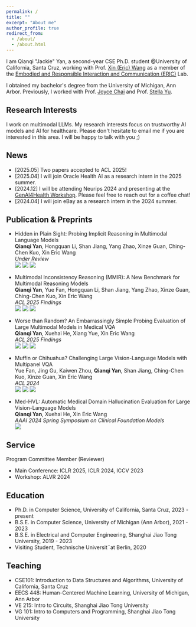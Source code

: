 ```yaml
---
permalink: /
title: ""
excerpt: "About me"
author_profile: true
redirect_from: 
  - /about/
  - /about.html
---
```

I am Qianqi "Jackie" Yan, a second-year CSE Ph.D. student @University of California, Santa Cruz, working with Prof. [Xin (Eric) Wang](https://eric-xw.github.io/) as a member of the [Embodied and Responsible Interaction and Communication (ERIC)](http://eric-lab.soe.ucsc.edu/home) Lab.

I obtained my bachelor's degree from the University of Michigan, Ann Arbor. Previously, I worked with Prof. [Joyce Chai](https://web.eecs.umich.edu/~chaijy/) and Prof. [Stella Yu](https://www1.icsi.berkeley.edu/~stellayu/).

Research Interests
------
I work on multimodal LLMs. My research interests focus on trustworthy AI models and AI for healthcare. Please don't hesitate to email me if you are interested in this area. I will be happy to talk with you ;)

News
------
* [2025.05] Two papers accepted to ACL 2025!
* [2025.04] I will join Oracle Health AI as a research intern in the 2025 summer.
* [2024.12] I will be attending Neurips 2024 and presenting at the [GenAI4Health Workshop](https://genai4health.github.io/). Please feel free to reach out for a coffee chat!
* [2024.04] I will join eBay as a research intern in the 2024 summer.

Publication & Preprints
------
* Hidden in Plain Sight: Probing Implicit Reasoning in Multimodal Language Models \
  **Qianqi Yan**, Hongquan Li, Shan Jiang, Yang Zhao, Xinze Guan, Ching-Chen Kuo, Xin Eric Wang \
  *Under Review* \
  <a href='https://arxiv.org/abs/2506.00258'><img src='https://img.shields.io/badge/Paper-Arxiv-red'></a> <a href='https://jackie-2000.github.io/iReason.github.io/'><img src='https://img.shields.io/badge/Project-Page-blue'></a> <a href='https://github.com/eric-ai-lab/iReason'><img src='https://img.shields.io/badge/Code-Github-brightgreen?logo=github'></a>
  
* Multimodal Inconsistency Reasoning (MMIR): A New Benchmark for Multimodal Reasoning Models \
  **Qianqi Yan**, Yue Fan, Hongquan Li, Shan Jiang, Yang Zhao, Xinze Guan, Ching-Chen Kuo, Xin Eric Wang \
  *ACL 2025 Findings* \
  <a href='https://arxiv.org/abs/2502.16033'><img src='https://img.shields.io/badge/Paper-Arxiv-red'></a> <a href='https://jackie-2000.github.io/mmir.github.io/'><img src='https://img.shields.io/badge/Project-Page-blue'></a> <a href='https://github.com/eric-ai-lab/MMIR'><img src='https://img.shields.io/badge/Code-Github-brightgreen?logo=github'></a>
  
* Worse than Random? An Embarrassingly Simple Probing Evaluation of Large Multimodal Models in Medical VQA \
  **Qianqi Yan**, Xuehai He, Xiang Yue, Xin Eric Wang \
  *ACL 2025 Findings* \
  <a href='https://arxiv.org/abs/2405.20421'><img src='https://img.shields.io/badge/Paper-Arxiv-red'></a> <a href='https://jackie-2000.github.io/probmed.github.io/'><img src='https://img.shields.io/badge/Project-Page-blue'></a> <a href='https://github.com/eric-ai-lab/ProbMed'><img src='https://img.shields.io/badge/Code-Github-brightgreen?logo=github'></a>
  
* Muffin or Chihuahua? Challenging Large Vision-Language Models with Multipanel VQA \
  Yue Fan, Jing Gu, Kaiwen Zhou, **Qianqi Yan**, Shan Jiang, Ching-Chen Kuo, Xinze Guan, Xin Eric Wang\
  *ACL 2024* \
  <a href='https://arxiv.org/abs/2401.15847'><img src='https://img.shields.io/badge/Paper-Arxiv-red'></a> <a href='https://sites.google.com/view/multipanelvqa/home'><img src='https://img.shields.io/badge/Project-Page-blue'></a> <a href='https://github.com/eric-ai-lab/MultipanelVQA'><img src='https://img.shields.io/badge/Code-Github-brightgreen?logo=github'></a>

* Med-HVL: Automatic Medical Domain Hallucination Evaluation for Large Vision-Language Models \
  **Qianqi Yan**, Xuehai He, Xin Eric Wang \
  *AAAI 2024 Spring Symposium on Clinical Foundation Models* \
  <a href='https://scholar.google.com/citations?view_op=view_citation&hl=en&user=MYrX5ooAAAAJ&citation_for_view=MYrX5ooAAAAJ:u-x6o8ySG0sC'><img src='https://img.shields.io/badge/Paper-Open_Review-red'></a>

Service
------
Program Committee Member (Reviewer)
* Main Conference: ICLR 2025, ICLR 2024, ICCV 2023
* Workshop: ALVR 2024

Education
------
* Ph.D. in Computer Science, University of California, Santa Cruz, 2023 - present
* B.S.E. in Computer Science, University of Michigan (Ann Arbor), 2021 - 2023
* B.S.E. in Electrical and Computer Engineering, Shanghai Jiao Tong University, 2019 - 2023
* Visiting Student, Technische Universit¨at Berlin, 2020

Teaching
------
* CSE101: Introduction to Data Structures and Algorithms, University of California, Santa Cruz
* EECS 448: Human-Centered Machine Learning, University of Michigan, Ann Arbor
* VE 215: Intro to Circuits, Shanghai Jiao Tong University
* VG 101: Intro to Computers and Programming, Shanghai Jiao Tong University
